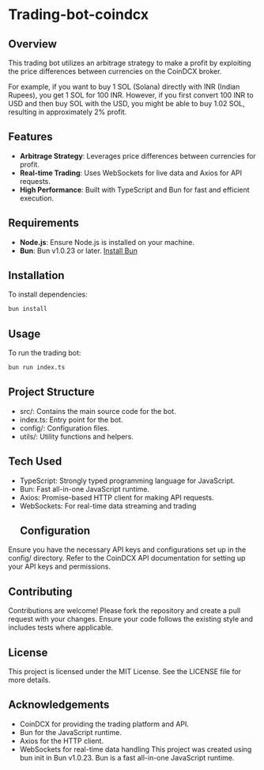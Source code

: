 # Trading-bot-coindcx

## Overview

This trading bot utilizes an arbitrage strategy to make a profit by exploiting the price differences between currencies on the CoinDCX broker. 

For example, if you want to buy 1 SOL (Solana) directly with INR (Indian Rupees), you get 1 SOL for 100 INR. However, if you first convert 100 INR to USD and then buy SOL with the USD, you might be able to buy 1.02 SOL, resulting in approximately 2% profit.

## Features

- **Arbitrage Strategy**: Leverages price differences between currencies for profit.
- **Real-time Trading**: Uses WebSockets for live data and Axios for API requests.
- **High Performance**: Built with TypeScript and Bun for fast and efficient execution.

## Requirements

- **Node.js**: Ensure Node.js is installed on your machine.
- **Bun**: Bun v1.0.23 or later. [Install Bun](https://bun.sh)

## Installation

To install dependencies:

```bash
bun install
  ```
## Usage
To run the trading bot:

```bash
bun run index.ts
```
## Project Structure
- src/: Contains the main source code for the bot.
- index.ts: Entry point for the bot.
- config/: Configuration files.
- utils/: Utility functions and helpers.
## Tech Used
- TypeScript: Strongly typed programming language for JavaScript.
- Bun: Fast all-in-one JavaScript runtime.
- Axios: Promise-based HTTP client for making API requests.
- WebSockets: For real-time data streaming and trading
  ## Configuration
Ensure you have the necessary API keys and configurations set up in the config/ directory. Refer to the CoinDCX API documentation for setting up your API keys and permissions.

## Contributing
Contributions are welcome! Please fork the repository and create a pull request with your changes. Ensure your code follows the existing style and includes tests where applicable.

## License
This project is licensed under the MIT License. See the LICENSE file for more details.

## Acknowledgements
- CoinDCX for providing the trading platform and API.
- Bun for the JavaScript runtime.
- Axios for the HTTP client.
- WebSockets for real-time data handling
This project was created using bun init in Bun v1.0.23. Bun is a fast all-in-one JavaScript runtime.
